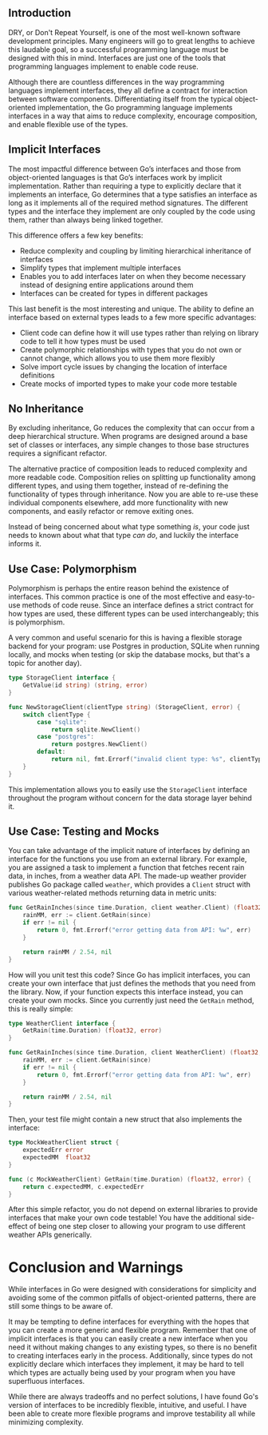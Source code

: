 ## Introduction

DRY, or Don't Repeat Yourself, is one of the most well-known software development principles. Many engineers will go to great lengths to achieve this laudable goal, so a successful programming language must be designed with this in mind. Interfaces are just one of the tools that programming languages implement to enable code reuse.

Although there are countless differences in the way programming languages implement interfaces, they all define a contract for interaction between software components. Differentiating itself from the typical object-oriented implementation, the Go programming language implements interfaces in a way that aims to reduce complexity, encourage composition, and enable flexible use of the types.

## Implicit Interfaces

The most impactful difference between Go’s interfaces and those from object-oriented languages is that Go’s interfaces work by implicit implementation. Rather than requiring a type to explicitly declare that it implements an interface, Go determines that a type satisfies an interface as long as it implements all of the required method signatures. The different types and the interface they implement are only coupled by the code using them, rather than always being linked together.

This difference offers a few key benefits:
- Reduce complexity and coupling by limiting hierarchical inheritance of interfaces
- Simplify types that implement multiple interfaces
- Enables you to add interfaces later on when they become necessary instead of designing entire applications around them
- Interfaces can be created for types in different packages

This last benefit is the most interesting and unique. The ability to define an interface based on external types leads to a few more specific advantages:
- Client code can define how it will use types rather than relying on library code to tell it how types must be used
- Create polymorphic relationships with types that you do not own or cannot change, which allows you to use them more flexibly
- Solve import cycle issues by changing the location of interface definitions
- Create mocks of imported types to make your code more testable

## No Inheritance

By excluding inheritance, Go reduces the complexity that can occur from a deep hierarchical structure. When programs are designed around a base set of classes or interfaces, any simple changes to those base structures requires a significant refactor.

The alternative practice of composition leads to reduced complexity and more readable code. Composition relies on splitting up functionality among different types, and using them together, instead of re-defining the functionality of types through inheritance. Now you are able to re-use these individual components elsewhere, add more functionality with new components, and easily refactor or remove exiting ones.

Instead of being concerned about what type something _is_, your code just needs to known about what that type _can do_, and luckily the interface informs it.

## Use Case: Polymorphism

Polymorphism is perhaps the entire reason behind the existence of interfaces. This common practice is one of the most effective and easy-to-use methods of code reuse. Since an interface defines a strict contract for how types are used, these different types can be used interchangeably; this is polymorphism.

A very common and useful scenario for this is having a flexible storage backend for your program: use Postgres in production, SQLite when running locally, and mocks when testing (or skip the database mocks, but that's a topic for another day).

```go
type StorageClient interface {
    GetValue(id string) (string, error)
}

func NewStorageClient(clientType string) (StorageClient, error) {
    switch clientType {
        case "sqlite":
            return sqlite.NewClient()
        case "postgres":
            return postgres.NewClient()
        default:
            return nil, fmt.Errorf("invalid client type: %s", clientType)
    }
}
```

This implementation allows you to easily use the `StorageClient` interface throughout the program without concern for the data storage layer behind it.

## Use Case: Testing and Mocks

You can take advantage of the implicit nature of interfaces by defining an interface for the functions you use from an external library. For example, you are assigned a task to implement a function that fetches recent rain data, in inches, from a weather data API. The made-up weather provider publishes Go package called `weather`, which provides a `Client` struct with various weather-related methods returning data in metric units:

```go
func GetRainInches(since time.Duration, client weather.Client) (float32, error) {
    rainMM, err := client.GetRain(since)
    if err != nil {
        return 0, fmt.Errorf("error getting data from API: %w", err)
    }

    return rainMM / 2.54, nil
} 
```

How will you unit test this code? Since Go has implicit interfaces, you can create your own interface that just defines the methods that you need from the library. Now, if your function expects this interface instead, you can create your own mocks. Since you currently just need the `GetRain` method, this is really simple:
```go
type WeatherClient interface {
    GetRain(time.Duration) (float32, error)
}

func GetRainInches(since time.Duration, client WeatherClient) (float32, error) {
    rainMM, err := client.GetRain(since)
    if err != nil {
        return 0, fmt.Errorf("error getting data from API: %w", err)
    }

    return rainMM / 2.54, nil
}
```
Then, your test file might contain a new struct that also implements the interface:
```go
type MockWeatherClient struct {
    expectedErr error
    expectedMM  float32
}

func (c MockWeatherClient) GetRain(time.Duration) (float32, error) {
    return c.expectedMM, c.expectedErr
}
```
After this simple refactor, you do not depend on external libraries to provide interfaces that make your own code testable! You have the additional side-effect of being one step closer to allowing your program to use different weather APIs generically.

# Conclusion and Warnings

While interfaces in Go were designed with considerations for simplicity and avoiding some of the common pitfalls of object-oriented patterns, there are still some things to be aware of.

It may be tempting to define interfaces for everything with the hopes that you can create a more generic and flexible program. Remember that one of implicit interfaces is that you can easily create a new interface when you need it without making changes to any existing types, so there is no benefit to creating interfaces early in the process. Additionally, since types do not explicitly declare which interfaces they implement, it may be hard to tell which types are actually being used by your program when you have superfluous interfaces.

While there are always tradeoffs and no perfect solutions, I have found Go's version of interfaces to be incredibly flexible, intuitive, and useful. I have been able to create more flexible programs and improve testability all while minimizing complexity.